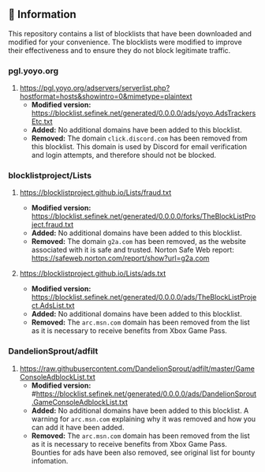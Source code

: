 ## 📝 Information
This repository contains a list of blocklists that have been downloaded and modified for your convenience.
The blocklists were modified to improve their effectiveness and to ensure they do not block legitimate traffic.

### pgl.yoyo.org
1. https://pgl.yoyo.org/adservers/serverlist.php?hostformat=hosts&showintro=0&mimetype=plaintext
   - **Modified version:** https://blocklist.sefinek.net/generated/0.0.0.0/ads/yoyo.AdsTrackersEtc.txt
   - **Added:** No additional domains have been added to this blocklist.
   - **Removed:**
   The domain `click.discord.com` has been removed from this blocklist. This domain is used by Discord for email verification and login attempts, and therefore should not be blocked.

### blocklistproject/Lists
1. https://blocklistproject.github.io/Lists/fraud.txt
   - **Modified version:** https://blocklist.sefinek.net/generated/0.0.0.0/forks/TheBlockListProject.fraud.txt
   - **Added:** No additional domains have been added to this blocklist.
   - **Removed:**
   The domain `g2a.com` has been removed, as the website associated with it is safe and trusted. Norton Safe Web report: https://safeweb.norton.com/report/show?url=g2a.com

2. https://blocklistproject.github.io/Lists/ads.txt
   - **Modified version:** https://blocklist.sefinek.net/generated/0.0.0.0/ads/TheBlockListProject.AdsList.txt
   - **Added:** No additional domains have been added to this blocklist.
   - **Removed:**
   The `arc.msn.com` domain has been removed from the list as it is necessary to receive benefits from Xbox Game Pass.


### DandelionSprout/adfilt
1. https://raw.githubusercontent.com/DandelionSprout/adfilt/master/GameConsoleAdblockList.txt
   - **Modified version:** #https://blocklist.sefinek.net/generated/0.0.0.0/ads/DandelionSprout.GameConsoleAdblockList.txt
   - **Added:** No additional domains have been added to this blocklist. A warning for `arc.msn.com` explaining why it was removed and how you can add it have been added.
   - **Removed:**
   The `arc.msn.com` domain has been removed from the list as it is necessary to receive benefits from Xbox Game Pass. Bounties for ads have been also removed, see original list for bounty infomation. 

<!--
### jerryn70/GoodbyeAds
- **Modified version:** https://github.com/sefinek24/PiHole-Blocklist-Collection/blob/main/blocklist/GoodbyeAds.txt
- **Added:** No additional domains have been added to this blocklist.
- **Removed:**
  The `graph.facebook.com`...
-->
